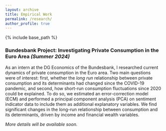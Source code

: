 ```yaml
---
layout: archive
title: Empirical Work
permalink: /research/
author_profile: true
---
```


{% include base_path %}

### Bundesbank Project: Investigating Private Consumption in the Euro Area *(Summer 2024)*
As an intern at the DG Economics of the Bundesbank, I researched current dynamics of private consumption in the Euro area. Two main questions were of interest: first, whether the *long run* relationship between private consumption and its determinants had changed since the COVID-19 pandemic, and second, how short-run consumption fluctuations since 2020 could be explained. To do so, we estimated an error-correction model (ECM) and performed a principal component analysis (PCA) on sentiment indicator data to include them as additional explanatory variables. We find significant changes in the long-run relationship between consumption and its determinants, driven by income and financial wealth variables.

*More details will be available soon.*



